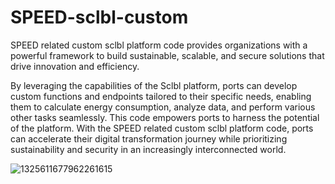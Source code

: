 # SPEED-sclbl-custom
SPEED related custom sclbl platform code provides organizations with a powerful framework to build sustainable, scalable, and secure solutions that drive innovation and efficiency. 

By leveraging the capabilities of the Sclbl platform, ports can develop custom functions and endpoints tailored to their specific needs, enabling them to calculate energy consumption, analyze data, and perform various other tasks seamlessly. This code empowers ports to harness the potential of the platform. With the SPEED related custom sclbl platform code, ports can accelerate their digital transformation journey while prioritizing sustainability and security in an increasingly interconnected world.

![1325611677962261615](https://github.com/interreg-speed/SPEED-sclbl-custom/assets/95014/c944a59e-6b6d-4007-8d4e-6dc416c264ba)
